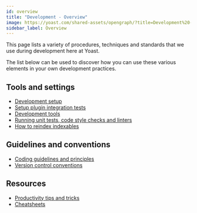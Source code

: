 ```yaml
---
id: overview
title: "Development - Overview"
image: https://yoast.com/shared-assets/opengraph/?title=Development%20-%20Overview
sidebar_label: Overview
---
```

This page lists a variety of procedures, techniques and standards that we use during development here at Yoast.

The list below can be used to discover how you can use these various elements in your own development practices.

## Tools and settings
* [Development setup](environment/setup.md)
* [Setup plugin integration tests](environment/setup-plugin-integration-tests.md)
* [Development tools](environment/tools.md)
* [Running unit tests, code style checks and linters](environment/running-unit-tests-code-style-checks-and-linters.md)
* [How to reindex indexables](/features/wp-cli/reindex-indexables.md)

## Guidelines and conventions
* [Coding guidelines and principles](standards/coding-guidelines-and-principles.md)
* [Version control conventions](standards/version-control-conventions.md)

## Resources
* [Productivity tips and tricks](productivity-tips-and-tricks.md)
* [Cheatsheets](cheatsheets.md)
